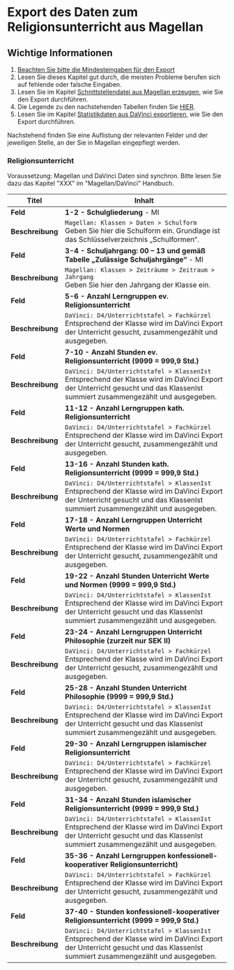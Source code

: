 # Export des Daten zum Religionsunterricht aus Magellan

## Wichtige Informationen

1. [Beachten Sie bitte die Mindesteingaben für den Export](https://doc.ls.stueber.de/niedersachsen/einstieg/#voraussetzungen-fur-den-export)
2. Lesen Sie dieses Kapitel gut durch, die meisten Probleme berufen sich auf fehlende oder falsche Eingaben.
3. Lesen Sie im Kapitel [Schnittstellendatei aus Magellan erzeugen](exportdatei_erzeugen.md), wie Sie den Export durchführen.
4. Die Legende zu den nachstehenden Tabellen finden Sie [HIER](https://doc.ls.stueber.de/legende-statistikfelder/).
5. Lesen Sie im Kapitel [Statistikdaten aus DaVinci exportieren](davinciexportdatei_erzeugen.md), wie Sie den Export durchführen. 

Nachstehend finden Sie eine Auflistung der relevanten Felder und der jeweiligen Stelle, an der Sie in Magellan eingepflegt werden.

### Religionsunterricht

Voraussetzung: Magellan und DaVinci Daten sind synchron. Bitte lesen Sie dazu das Kapitel "XXX" im "Magellan/DaVinci" Handbuch.

Titel            | Inhalt
---------------- | ------
**Feld**         | **1-2 - Schulgliederung** - MI
**Beschreibung** | `Magellan: Klassen > Daten > Schulform`<br>Geben Sie hier die Schulform ein. Grundlage ist das Schlüsselverzeichnis „Schulformen“.
**Feld**         | **3-4 - Schuljahrgang: 00 – 13 und gemäß Tabelle „Zulässige Schuljahrgänge“** - MI
**Beschreibung** | `Magellan: Klassen > Zeiträume > Zeitraum > Jahrgang`<br>Geben Sie hier den Jahrgang der Klasse ein.
**Feld**         | **5-6 - Anzahl Lerngruppen ev. Religionsunterricht**
**Beschreibung** | `DaVinci: D4/Unterrichtstafel > Fachkürzel`<br>Entsprechend der Klasse wird im DaVinci Export der Unterricht gesucht, zusammengezählt und ausgegeben.
**Feld**         | **7-10 - Anzahl Stunden ev. Religionsunterricht (9999 = 999,9 Std.)**
**Beschreibung** |  `DaVinci: D4/Unterrichtstafel > KlassenIst`<br>Entsprechend der Klasse wird im DaVinci Export der Unterricht gesucht und das KlassenIst summiert zusammengezählt und ausgegeben.
**Feld**         | **11-12 - Anzahl Lerngruppen kath. Religionsunterricht**
**Beschreibung** | `DaVinci: D4/Unterrichtstafel > Fachkürzel`<br>Entsprechend der Klasse wird im DaVinci Export der Unterricht gesucht, zusammengezählt und ausgegeben.
**Feld**         | **13-16 - Anzahl Stunden kath. Religionsunterricht (9999 = 999,9 Std.)**
**Beschreibung** | `DaVinci: D4/Unterrichtstafel > KlassenIst`<br>Entsprechend der Klasse wird im DaVinci Export der Unterricht gesucht und das KlassenIst summiert zusammengezählt und ausgegeben.
**Feld**         | **17-18 - Anzahl Lerngruppen Unterricht Werte und Normen**
**Beschreibung** | `DaVinci: D4/Unterrichtstafel > Fachkürzel`<br>Entsprechend der Klasse wird im DaVinci Export der Unterricht gesucht, zusammengezählt und ausgegeben.
**Feld**         | **19-22 - Anzahl Stunden Unterricht Werte und Normen (9999 = 999,9 Std.)**
**Beschreibung** | `DaVinci: D4/Unterrichtstafel > KlassenIst`<br>Entsprechend der Klasse wird im DaVinci Export der Unterricht gesucht und das KlassenIst summiert zusammengezählt und ausgegeben.
**Feld**         | **23-24 - Anzahl Lerngruppen Unterricht Philosophie (zurzeit nur SEK II)**
**Beschreibung** | `DaVinci: D4/Unterrichtstafel > Fachkürzel`<br>Entsprechend der Klasse wird im DaVinci Export der Unterricht gesucht, zusammengezählt und ausgegeben.
**Feld**         | **25-28 - Anzahl Stunden Unterricht Philosophie (9999 = 999,9 Std.)**
**Beschreibung** | `DaVinci: D4/Unterrichtstafel > KlassenIst`<br>Entsprechend der Klasse wird im DaVinci Export der Unterricht gesucht und das KlassenIst summiert zusammengezählt und ausgegeben.
**Feld**         | **29-30 - Anzahl Lerngruppen islamischer Religionsunterricht**
**Beschreibung** | `DaVinci: D4/Unterrichtstafel > Fachkürzel`<br>Entsprechend der Klasse wird im DaVinci Export der Unterricht gesucht, zusammengezählt und ausgegeben.
**Feld**         | **31-34 - Anzahl Stunden islamischer Religionsunterricht (9999 = 999,9 Std.)**
**Beschreibung** | `DaVinci: D4/Unterrichtstafel > KlassenIst`<br>Entsprechend der Klasse wird im DaVinci Export der Unterricht gesucht und das KlassenIst summiert zusammengezählt und ausgegeben.
**Feld**         | **35-36 - Anzahl Lerngruppen konfessionell-kooperativer Religionsunterricht)**
**Beschreibung** | `DaVinci: D4/Unterrichtstafel > Fachkürzel`<br>Entsprechend der Klasse wird im DaVinci Export der Unterricht gesucht, zusammengezählt und ausgegeben.
**Feld**         | **37-40 - Stunden konfessionell-kooperativer Religionsunterricht (9999 = 999,9 Std.)**
**Beschreibung** | `DaVinci: D4/Unterrichtstafel > KlassenIst`<br>Entsprechend der Klasse wird im DaVinci Export der Unterricht gesucht und das KlassenIst summiert zusammengezählt und ausgegeben.
